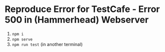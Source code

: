 # Reproduce Error for TestCafe - Error 500 in (Hammerhead) Webserver

1. `npm i`
2. `npm serve`
3. `npm run test` (in another terminal)
